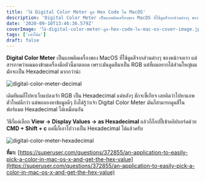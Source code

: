```yaml
---
title: 'ใช้ Digital Color Meter ดูด Hex Code ใน MacOS'
description: 'Digital Color Meter เป็นแอพติดเครื่องของ MacOS ที่ใช้ดูดสีจากส่วนต่างๆ ของหน้าจอเรา แต่สารภาพว่าผมมองข้ามเครื่องมือตัวนี้มาตลอด เพราะมันดูดสีมาเป็น RGB แต่ที่ผมอยากได้ส่วนใหญ่ผมมักจะเป็น Hexadecimal มากกว่าน่ะ'
date: '2020-09-10T13:46:36.579Z'
coverImage: 'ใช้-digital-color-meter-ดูด-hex-code-ใน-mac-os-cover-image.jpg'
tags: ['เล่าโค้ด']
draft: false
---
```


**Digital Color Meter** เป็นแอพติดเครื่องของ MacOS ที่ใช้ดูดสีจากส่วนต่างๆ ของหน้าจอเรา แต่สารภาพว่าผมมองข้ามเครื่องมือตัวนี้มาตลอด เพราะมันดูดสีมาเป็น RGB แต่ที่ผมอยากได้ส่วนใหญ่ผมมักจะเป็น Hexadecimal มากกว่าน่ะ

![digital-color-meter-decimal](./digital-color-meter-decimal.jpg)

เดิมทีผมก็ไปหาเว็บแปลงเจ้า RGB เป็น Hexadecimal แต่หลังๆ ชักจะขี้เกียจ เลยคิดว่าไปหาแอพตัวใหม่ดีกว่า แต่พอลองหาข้อมูลดีๆ ถึงได้รู้ว่าเจ้า Digital Color Meter มันก็สามารถดูดสีในฟอร์แมต Hexadecimal ได้เหมือนกัน

วิธีก็แค่เลือก **View -> Display Values -> as Hexadecimal** แล้วก็ก็อปปี้เข้าคลิปบอร์ดด้วย **CMD + Shift + c** แค่นี้ก็เอาไปวางเป็น Hexadecimal ได้แล้วครับ

![digital-color-meter-hexadecimal](./digital-color-meter-hexadecimal.jpg)

**ที่มา:** [https://superuser.com/questions/372855/an-application-to-easily-pick-a-color-in-mac-os-x-and-get-the-hex-value](https://superuser.com/questions/372855/an-application-to-easily-pick-a-color-in-mac-os-x-and-get-the-hex-value)
